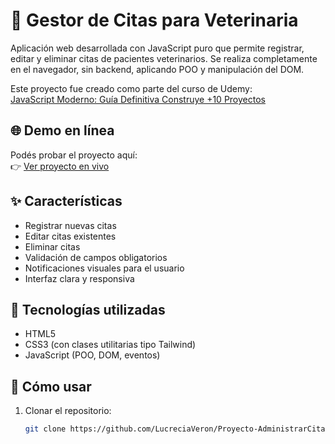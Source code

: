 # 🐾 Gestor de Citas para Veterinaria

Aplicación web desarrollada con JavaScript puro que permite registrar, editar y eliminar citas de pacientes veterinarios. Se realiza completamente en el navegador, sin backend, aplicando POO y manipulación del DOM.

Este proyecto fue creado como parte del curso de Udemy:  
[JavaScript Moderno: Guía Definitiva Construye +10 Proyectos](https://www.udemy.com/course/javascript-moderno-guia-definitiva-construye-10-proyectos)

## 🌐 Demo en línea

Podés probar el proyecto aquí:  
👉 [Ver proyecto en vivo](https://effortless-chaja-50eac3.netlify.app/)

## ✨ Características

- Registrar nuevas citas
- Editar citas existentes
- Eliminar citas
- Validación de campos obligatorios
- Notificaciones visuales para el usuario
- Interfaz clara y responsiva

## 🧠 Tecnologías utilizadas

- HTML5
- CSS3 (con clases utilitarias tipo Tailwind)
- JavaScript (POO, DOM, eventos)


## 🚀 Cómo usar

1. Clonar el repositorio:
   ```bash
   git clone https://github.com/LucreciaVeron/Proyecto-AdministrarCitas.git
